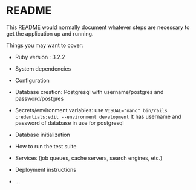 # README

This README would normally document whatever steps are necessary to get the
application up and running.

Things you may want to cover:

* Ruby version : 3.2.2

* System dependencies

* Configuration

* Database creation: Postgresql with username/postgres and password/postgres

* Secrets/environment variables: use `VISUAL="nano" bin/rails credentials:edit --environment development`
  It has username and password of database in use for postgresql

* Database initialization

* How to run the test suite

* Services (job queues, cache servers, search engines, etc.)

* Deployment instructions

* ...
